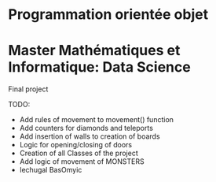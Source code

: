 # Programmation orientée objet 
# Master Mathématiques et Informatique: Data Science
Final project

TODO:

- Add rules of movement to movement() function
- Add counters for diamonds and teleports
- Add insertion of walls to creation of boards
- Logic for opening/closing of doors
- Creation of all Classes of the project
- Add logic of movement of MONSTERS
- lechugal BasOmyic
